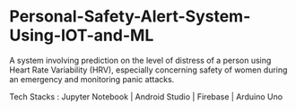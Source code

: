 # Personal-Safety-Alert-System-Using-IOT-and-ML

A system involving prediction on the level of distress of a person using Heart Rate Variability (HRV), especially concerning safety of women during an emergency and monitoring panic attacks.

Tech Stacks : Jupyter Notebook | Android Studio | Firebase | Arduino Uno


